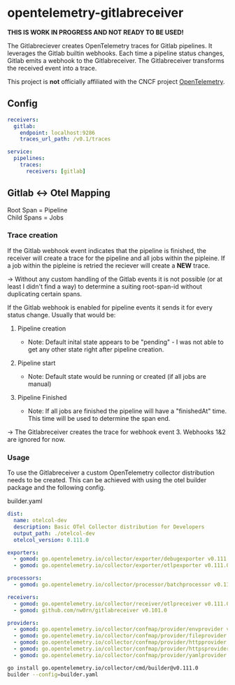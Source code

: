 # opentelemetry-gitlabreceiver

**THIS IS WORK IN PROGRESS AND NOT READY TO BE USED!**

The Gitlabreciever creates OpenTelemetry traces for Gitlab pipelines. It leverages the Gitlab builtin webhooks. Each time a pipeline status changes, Gitlab emits a webhook to the Gitlabreceiver. The Gitlabreceiver transforms the received event into a trace. 

This project is **not** officially affiliated with the CNCF project [OpenTelemetry](https://opentelemetry.io/).

## Config

```yaml
receivers:
  gitlab:
    endpoint: localhost:9286 
    traces_url_path: /v0.1/traces

service:
  pipelines:
    traces:
      receivers: [gitlab]
```

## Gitlab <-> Otel Mapping

Root Span = Pipeline \
Child Spans = Jobs 

### Trace creation 

If the Gitlab webhook event indicates that the pipeline is finished, the receiver will create a trace for the pipeline and all jobs within the pipleine. If a job within the pipleine is retried the reciever will create a **NEW** trace. 

-> Without any custom handling of the Gitlab events it is not possible (or at least I didn't find a way) to determine a suiting root-span-id without duplicating certain spans. 

If the Gitlab webhook is enabled for pipeline events it sends it for every status change. Usually that would be:

1. Pipeline creation 

    - Note: Default inital state appears to be "pending" - I was not able to get any other state right after pipeline creation.

2. Pipeline start 

    - Note: Default state would be running or created (if all jobs are manual)

3. Pipeline Finished 

    - Note: If all jobs are finished the pipeline will have a "finishedAt" time. This time will be used to determine the span end.

-> The Gitlabreceiver creates the trace for webhook event 3. Webhooks 1&2 are ignored for now.

### Usage 

To use the Gitlabreceiver a custom OpenTelemetry collector distribution needs to be created. This can be achieved with using the otel builder package and the following config. 

builder.yaml
```yaml 
dist:
  name: otelcol-dev
  description: Basic OTel Collector distribution for Developers
  output_path: ./otelcol-dev
  otelcol_version: 0.111.0

exporters:
  - gomod: go.opentelemetry.io/collector/exporter/debugexporter v0.111.0
  - gomod: go.opentelemetry.io/collector/exporter/otlpexporter v0.111.0

processors:
  - gomod: go.opentelemetry.io/collector/processor/batchprocessor v0.111.0

receivers:
  - gomod: go.opentelemetry.io/collector/receiver/otlpreceiver v0.111.0
  - gomod: github.com/nw0rn/gitlabreceiver v0.101.0

providers:
  - gomod: go.opentelemetry.io/collector/confmap/provider/envprovider v1.17.0
  - gomod: go.opentelemetry.io/collector/confmap/provider/fileprovider v1.17.0
  - gomod: go.opentelemetry.io/collector/confmap/provider/httpprovider v1.17.0
  - gomod: go.opentelemetry.io/collector/confmap/provider/httpsprovider v1.17.0
  - gomod: go.opentelemetry.io/collector/confmap/provider/yamlprovider v1.17.0
```

```sh
go install go.opentelemetry.io/collector/cmd/builder@v0.111.0
builder --config=builder.yaml
```

